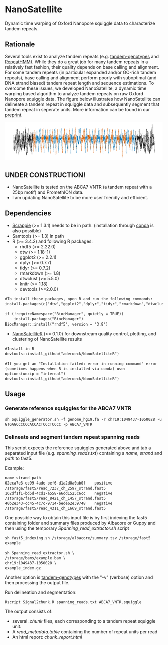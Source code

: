 # NanoSatellite
Dynamic time warping of Oxford Nanopore squiggle data to characterize tandem repeats.

## Rationale

Several tools exist to analyze tandem repeats (e.g. [tandem-genotypes](https://github.com/mcfrith/tandem-genotypes) and [RepeatHMM](https://github.com/WGLab/RepeatHMM)). While they do a great job for many tandem repeats in a relatively fast fashion, their quality depends on base calling and alignment. For some tandem repeats (in particular expanded and/or GC-rich tandem repeats), base calling and alignment perform poorly with suboptimal (and DNA strand biased) tandem repeat length and sequence estimations. To overcome these issues, we developed NanoSatellite, a dynamic time warping based algorithm to analyze tandem repeats on raw Oxford Nanopore squiggle data. The figure below illustrates how NanoSatellite can delineate a tandem repeat in squiggle data and subsequently segment that tandem repeat in seperate units. More information can be found in our [preprint](https://www.biorxiv.org/content/early/2018/10/09/439026).

![NanoSatellite delineation and segmentation](https://github.com/arnederoeck/NanoSatellite/blob/master/raw_positive_squiggle_plot_chunk_colorized20180813.png)

## UNDER CONSTRUCTION!
* NanoSatellite is tested on the ABCA7 VNTR (a tandem repeat with a 25bp motif) and PromethION data.
* I am updating NanoSatellite to be more user friendly and efficient.


## Dependencies
* [Scrappie](https://github.com/nanoporetech/scrappie "Scrappie") (>= 1.3.1) needs to be in path. (installation through [conda](https://anaconda.org/bioconda/scrappie) is also possible)
* Samtools (>= 1.3) in path
* R (>= 3.4.2) and following R packages: 
  * rhdf5 (>= 2.22.0)
  * dtw (>= 1.18-1)
  * ggplot2 (>= 2.2.1)
  * dplyr (>= 0.7.7)
  * tidyr (>= 0.7.2)
  * rmarkdown (>= 1.8)
  * dtwclust (>= 5.5.0)
  * knitr (>= 1.18)
  * devtools (>=2.0.0)
```
#To install these packages, open R and run the following commands:
install.packages(c("dtw","ggplot2","dplyr","tidyr","rmarkdown","dtwclust","knitr","devtools"))

if (!requireNamespace("BiocManager", quietly = TRUE))
    install.packages("BiocManager")
BiocManager::install("rhdf5", version = "3.8")
```
* [NanoSatelliteR](https://github.com/arnederoeck/NanoSatelliteR) (>= 0.1.0) for downstream quality control, plotting, and clustering of NanoSatellite results 
```
#Install in R
devtools::install_github("aderoeck/NanoSatelliteR")

#If you get an "Installation failed: error in running command" error (sometimes happens when R is installed via conda) use:
options(unzip = "internal")
devtools::install_github("aderoeck/NanoSatelliteR")
```


## Usage

### Generate reference squiggles for the ABCA7 VNTR

```
sh Squiggle_generator.sh -f genome_hg19.fa -r chr19:1049437-1050028 -u GTGAGCCCCCCACCACTCCCTCCCC -p ABCA7_VNTR
```

### Delineate and segment tandem repeat spanning reads

This script expects the reference squiggles generated above and tab a separated input file (e.g. *spanning_reads.txt*) containing a *name*, *strand* and *path* to fast5. 

Example:

```
name strand	path
02eca7e3-ec99-4ade-bef6-d1a2d0a0ab0f	positive	/storage/fast5/read_7237_ch_2597_strand.fast5
162df1f1-bd5d-4cd1-a558-e6dd1525c6cc	negative	/storage/fast5/read_8421_ch_1457_strand.fast5
40b2e343-cc45-4c7c-9714-bede62e39748	negative	/storage/fast5/read_4311_ch_1669_strand.fast5
```
One possible way to obtain this input file is by first indexing the fast5 containing folder and summary files produced by Albacore or Guppy and then using the temporary *Spanning_read_extractor.sh* script

```
sh fast5_indexing.sh /storage/albacore/summary.tsv /storage/fast5 example

sh Spanning_read_extractor.sh \
/storage/bams/example.bam \
chr19:1049437-1050028 \
example_index.gz

```

Another option is [tandem-genotypes](https://github.com/mcfrith/tandem-genotypes) with the "-v" (verbose) option and then processing the output file.

Run delineation and segmentation:

```
Rscript Signal2chunk.R spanning_reads.txt ABCA7_VNTR.squiggle
```

The output consists of:
* several *.chunk* files, each corresponding to a tandem repeat squiggle unit.
* A *read_metadata.table* containing the number of repeat units per read
* An html report: *chunk_report.html*
